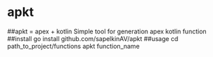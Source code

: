 # apkt
##apkt = apex + kotlin
Simple tool for generation apex kotlin function
##install
go install github.com/sapelkinAV/apkt
##usage
cd path_to_project/functions
apkt function_name

